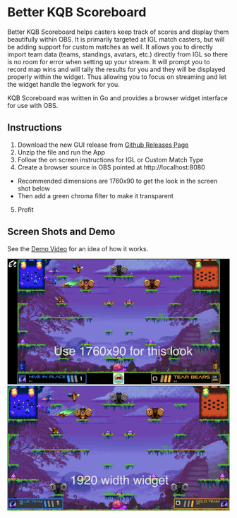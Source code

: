 # Better KQB Scoreboard

Better KQB Scoreboard helps casters keep track of scores and display them beautifully within OBS. It is primarily targeted at IGL match casters, but will be adding support for custom matches as well. It allows you to directly import team data (teams, standings, avatars, etc.) directly from IGL so there is no room for error when setting up your stream. It will prompt you to record map wins and will tally the results for you and they will be displayed properly within the widget. Thus allowing you to focus on streaming and let the widget handle the legwork for you. 

KQB Scoreboard was written in Go and provides a browser widget interface for use with OBS. 

## Instructions
1. Download the new GUI release from [Github Releases Page](https://github.com/achhabra2/kqb-scoreboard/releases)
2. Unzip the file and run the App
3. Follow the on screen instructions for IGL or Custom Match Type
4. Create a browser source in OBS pointed at http://localhost:8080
* Recommended dimensions are 1760x90 to get the look in the screen shot below
* Then add a green chroma filter to make it transparent
5. Profit


## Screen Shots and Demo
See the [Demo Video](https://www.youtube.com/watch?v=YtqzHPiRYow) for an idea of how it works. 

![Screen Shot 1](/screenshots/scoreboard-ss-1.png)
![Screen Shot 2](/screenshots/scoreboard-ss-2.png)
